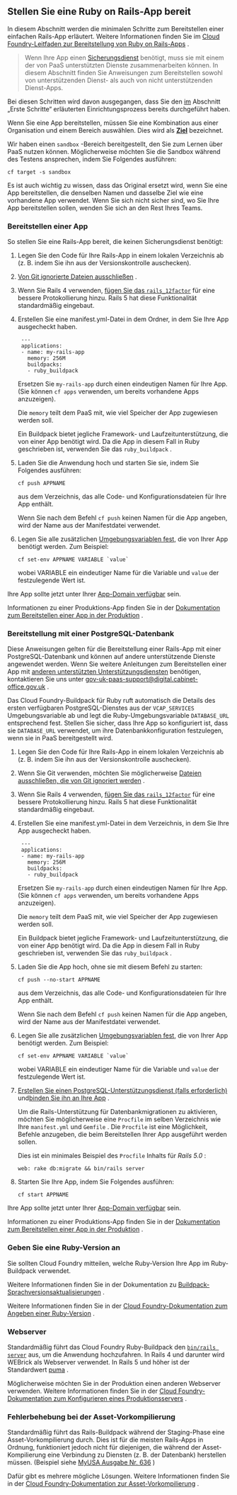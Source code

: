 ## Stellen Sie eine Ruby on Rails-App bereit

In diesem Abschnitt werden die minimalen Schritte zum Bereitstellen einer einfachen Rails-App erläutert. Weitere Informationen finden Sie im [Cloud Foundry-Leitfaden zur Bereitstellung von Ruby on Rails-Apps](https://docs.cloudfoundry.org/buildpacks/ruby/gsg-ror.html) .

> Wenn Ihre App einen [Sicherungsdienst](/deploying_services/#deploy-a-backing-or-routing-service) benötigt, muss sie mit einem der von PaaS unterstützten Dienste zusammenarbeiten können. In diesem Abschnitt finden Sie Anweisungen zum Bereitstellen sowohl von unterstützenden Dienst- als auch von nicht unterstützenden Dienst-Apps.

Bei diesen Schritten wird davon ausgegangen, dass Sie den [im](/get_started.html#get-started) Abschnitt „Erste Schritte“ erläuterten Einrichtungsprozess bereits durchgeführt haben.

Wenn Sie eine App bereitstellen, müssen Sie eine Kombination aus einer Organisation und einem Bereich auswählen. Dies wird als [**Ziel**](/deploying_apps.html#set-a-target) bezeichnet.

Wir haben einen `sandbox` -Bereich bereitgestellt, den Sie zum Lernen über PaaS nutzen können. Möglicherweise möchten Sie die Sandbox während des Testens ansprechen, indem Sie Folgendes ausführen:

`cf target -s sandbox`

Es ist auch wichtig zu wissen, dass das Original ersetzt wird, wenn Sie eine App bereitstellen, die denselben Namen und dasselbe Ziel wie eine vorhandene App verwendet. Wenn Sie sich nicht sicher sind, wo Sie Ihre App bereitstellen sollen, wenden Sie sich an den Rest Ihres Teams.

### Bereitstellen einer App

So stellen Sie eine Rails-App bereit, die keinen Sicherungsdienst benötigt:

1. Legen Sie den Code für Ihre Rails-App in einem lokalen Verzeichnis ab (z. B. indem Sie ihn aus der Versionskontrolle auschecken).

2. [Von Git ignorierte Dateien ausschließen](/deploying_apps.html#excluding-files) .

3. Wenn Sie Rails 4 verwenden, [fügen Sie das `rails_12factor`](https://github.com/heroku/rails_12factor#install) für eine bessere Protokollierung hinzu. Rails 5 hat diese Funktionalität standardmäßig eingebaut.

4. Erstellen Sie eine manifest.yml-Datei in dem Ordner, in dem Sie Ihre App ausgecheckt haben.

    ```
     ---
     applications:
     - name: my-rails-app
       memory: 256M
       buildpacks:
       - ruby_buildpack
    ```

    Ersetzen Sie `my-rails-app` durch einen eindeutigen Namen für Ihre App. (Sie können `cf apps` verwenden, um bereits vorhandene Apps anzuzeigen).

    Die `memory` teilt dem PaaS mit, wie viel Speicher der App zugewiesen werden soll.

    Ein Buildpack bietet jegliche Framework- und Laufzeitunterstützung, die von einer App benötigt wird. Da die App in diesem Fall in Ruby geschrieben ist, verwenden Sie das `ruby_buildpack` .

5. Laden Sie die Anwendung hoch und starten Sie sie, indem Sie Folgendes ausführen:

    ```
    cf push APPNAME
    ```

    aus dem Verzeichnis, das alle Code- und Konfigurationsdateien für Ihre App enthält.

    Wenn Sie nach dem Befehl `cf push` keinen Namen für die App angeben, wird der Name aus der Manifestdatei verwendet.

6. Legen Sie alle zusätzlichen [Umgebungsvariablen fest,](/deploying_apps.html#environment-variables) die von Ihrer App benötigt werden. Zum Beispiel:

    ```
    cf set-env APPNAME VARIABLE `value`
    ```

    wobei VARIABLE ein eindeutiger Name für die Variable und `value` der festzulegende Wert ist.

Ihre App sollte jetzt unter Ihrer [App-Domain verfügbar](/orgs_spaces_users.html#regions) sein.

Informationen zu einer Produktions-App finden Sie in der [Dokumentation zum Bereitstellen einer App in der Produktion](/deploying_apps.html#deploy-an-app-to-production) .

### Bereitstellung mit einer PostgreSQL-Datenbank

Diese Anweisungen gelten für die Bereitstellung einer Rails-App mit einer PostgreSQL-Datenbank und können auf andere unterstützende Dienste angewendet werden. Wenn Sie weitere Anleitungen zum Bereitstellen einer App mit [anderen unterstützten Unterstützungsdiensten](/deploying_services/#deploy-a-backing-or-routing-service) benötigen, kontaktieren Sie uns unter [gov-uk-paas-support@digital.cabinet-office.gov.uk](mailto:gov-uk-paas-support@digital.cabinet-office.gov.uk) .

Das Cloud Foundry-Buildpack für Ruby ruft automatisch die Details des ersten verfügbaren PostgreSQL-Dienstes aus der `VCAP_SERVICES` Umgebungsvariable ab und legt die Ruby-Umgebungsvariable `DATABASE_URL` entsprechend fest. Stellen Sie sicher, dass Ihre App so konfiguriert ist, dass sie `DATABASE_URL` verwendet, um ihre Datenbankkonfiguration festzulegen, wenn sie in PaaS bereitgestellt wird.

1. Legen Sie den Code für Ihre Rails-App in einem lokalen Verzeichnis ab (z. B. indem Sie ihn aus der Versionskontrolle auschecken).

2. Wenn Sie Git verwenden, möchten Sie möglicherweise [Dateien ausschließen, die von Git ignoriert werden](/deploying_apps.html#excluding-files) .

3. Wenn Sie Rails 4 verwenden, [fügen Sie das `rails_12factor`](https://github.com/heroku/rails_12factor#install) für eine bessere Protokollierung hinzu. Rails 5 hat diese Funktionalität standardmäßig eingebaut.

4. Erstellen Sie eine manifest.yml-Datei in dem Verzeichnis, in dem Sie Ihre App ausgecheckt haben.

    ```
     ---
     applications:
     - name: my-rails-app
       memory: 256M
       buildpacks:
       - ruby_buildpack
    ```

    Ersetzen Sie `my-rails-app` durch einen eindeutigen Namen für Ihre App. (Sie können `cf apps` verwenden, um bereits vorhandene Apps anzuzeigen).

    Die `memory` teilt dem PaaS mit, wie viel Speicher der App zugewiesen werden soll.

    Ein Buildpack bietet jegliche Framework- und Laufzeitunterstützung, die von einer App benötigt wird. Da die App in diesem Fall in Ruby geschrieben ist, verwenden Sie das `ruby_buildpack` .

5. Laden Sie die App hoch, ohne sie mit diesem Befehl zu starten:

    ```
    cf push --no-start APPNAME
    ```

    aus dem Verzeichnis, das alle Code- und Konfigurationsdateien für Ihre App enthält.

    Wenn Sie nach dem Befehl `cf push` keinen Namen für die App angeben, wird der Name aus der Manifestdatei verwendet.

6. Legen Sie alle zusätzlichen [Umgebungsvariablen fest,](/deploying_apps.html#environment-variables) die von Ihrer App benötigt werden. Zum Beispiel:

    ```
    cf set-env APPNAME VARIABLE `value`
    ```

    wobei VARIABLE ein eindeutiger Name für die Variable und `value` der festzulegende Wert ist.

7. [Erstellen Sie einen PostgreSQL-Unterstützungsdienst (falls erforderlich)](/deploying_services/postgresql/#set-up-a-postgresql-service) und[binden Sie ihn an Ihre App](/deploying_services/postgresql/#bind-a-postgresql-service-to-your-app) .

    Um die Rails-Unterstützung für Datenbankmigrationen zu aktivieren, möchten Sie möglicherweise eine `Procfile` im selben Verzeichnis wie Ihre `manifest.yml` und `Gemfile` . Die `Procfile` ist eine Möglichkeit, Befehle anzugeben, die beim Bereitstellen Ihrer App ausgeführt werden sollen.

    Dies ist ein minimales Beispiel des `Procfile` Inhalts für *Rails 5.0* :

    ```
    web: rake db:migrate && bin/rails server
    ```

8. Starten Sie Ihre App, indem Sie Folgendes ausführen:

    ```
    cf start APPNAME
    ```

Ihre App sollte jetzt unter Ihrer [App-Domain verfügbar](/orgs_spaces_users.html#regions) sein.

Informationen zu einer Produktions-App finden Sie in der [Dokumentation zum Bereitstellen einer App in der Produktion](/deploying_apps.html#deploy-an-app-to-production) .

### Geben Sie eine Ruby-Version an

Sie sollten Cloud Foundry mitteilen, welche Ruby-Version Ihre App im Ruby-Buildpack verwendet.

Weitere Informationen finden Sie in der Dokumentation zu [Buildpack-Sprachversionsaktualisierungen](deploying_apps.html#buildpack-language-version-updates) .

Weitere Informationen finden Sie in der [Cloud Foundry-Dokumentation zum Angeben einer Ruby-Version](https://docs.cloudfoundry.org/buildpacks/ruby/index.html#runtime) .

### Webserver

Standardmäßig führt das Cloud Foundry Ruby-Buildpack den [`bin/rails server`](https://github.com/cloudfoundry/ruby-buildpack/blob/1f0ac3ce10866390d161c3f27e71d64890859454/lib/language_pack/rails4.rb#L27) aus, um die Anwendung hochzufahren. In Rails 4 und darunter wird WEBrick als Webserver verwendet. In Rails 5 und höher ist der Standardwert [puma](http://guides.rubyonrails.org/getting_started.html#starting-up-the-web-server) .

Möglicherweise möchten Sie in der Produktion einen anderen Webserver verwenden. Weitere Informationen finden Sie in der [Cloud Foundry-Dokumentation zum Konfigurieren eines Produktionsservers](https://docs.cloudfoundry.org/buildpacks/prod-server.html) .

### Fehlerbehebung bei der Asset-Vorkompilierung

Standardmäßig führt das Rails-Buildpack während der Staging-Phase eine Asset-Vorkompilierung durch. Dies ist für die meisten Rails-Apps in Ordnung, funktioniert jedoch nicht für diejenigen, die während der Asset-Kompilierung eine Verbindung zu Diensten (z. B. der Datenbank) herstellen müssen. (Beispiel siehe [MyUSA Ausgabe Nr. 636](https://github.com/18F/myusa/issues/636) )

Dafür gibt es mehrere mögliche Lösungen. Weitere Informationen finden Sie in der [Cloud Foundry-Dokumentation zur Asset-Vorkompilierung](https://docs.cloudfoundry.org/buildpacks/ruby/ruby-tips.html#precompile) .
